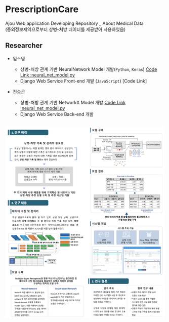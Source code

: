 # PrescriptionCare

Ajou Web application Developing Repository _ About Medical Data   
(중외정보제약으로부터 상병-처방 데이터를 제공받아 사용하였음)

## Researcher

- 임소영 
  - 상병-처방 관계 기반 NeuralNetwork Model 개발(`Python`, `Keras`) [Code Link :neural_net_model.py](https://github.com/sy2399/PrescriptionCare/blob/master/matchings/neural_net_model.py) 
  - Django Web Service Front-end 개발 (`JavaScript`) [Code Link]
  
- 전승곤 
  - 상병-처방 관계 기반 NetworkX Model 개발 [Code Link :neural_net_model.py](https://github.com/sy2399/PrescriptionCare/blob/master/matchings/networkX_model.py)
  - Django Web Service Back-end 개발

##
![Poster of this Project](https://github.com/sy2399/PrescriptionCare/blob/master/Poster_img.png)
